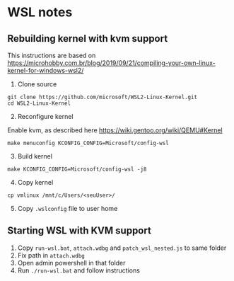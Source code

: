 # WSL notes

## Rebuilding kernel with kvm support

This instructions are based on https://microhobby.com.br/blog/2019/09/21/compiling-your-own-linux-kernel-for-windows-wsl2/

1. Clone source

```
git clone https://github.com/microsoft/WSL2-Linux-Kernel.git
cd WSL2-Linux-Kernel
```

2. Reconfigure kernel

Enable kvm, as described here https://wiki.gentoo.org/wiki/QEMU#Kernel

```
make menuconfig KCONFIG_CONFIG=Microsoft/config-wsl
```

3. Build kernel

```
make KCONFIG_CONFIG=Microsoft/config-wsl -j8
```

4. Copy kernel

```
cp vmlinux /mnt/c/Users/<seuUser>/
```

5. Copy `.wslconfig` file to user home

## Starting WSL with KVM support

1. Copy `run-wsl.bat`, `attach.wdbg` and `patch_wsl_nested.js` to same folder
2. Fix path in `attach.wdbg`
3. Open admin powershell in that folder
4. Run `./run-wsl.bat` and follow instructions